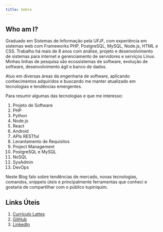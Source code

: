 ```yaml
---
title: Sobre
---
```


## Who am I?

Graduado em Sistemas de Informação pela UFJF, com experiência em sistemas web com Frameworks PHP, PostgreSQL, MySQL, Node.js, HTML e CSS. Trabalho há mais de 8 anos com análise, projeto e desenvolvimento de sistemas para internet e gerenciamento de servidores e serviços Linux. Minhas linhas de pesquisa são ecossistemas de software, evolução de software, desenvolvimento ágil e banco de dados.

Atuo em diversas áreas da engenharia de software, aplicando conhecimentos adquiridos e buscando me manter atualizado em tecnologias e tendências emergentes.

Para resumir algumas das tecnologias e que me interesso:

1. Projeto de Software
1. PHP
1. Python
1. Node.js
1. React
1. Android
1. APIs RESTful
1. Levantamento de Requisitos
1. Project Management
1. PostgreSQL e MySQL
1. NoSQL
1. SysAdmin
1. DevOps

Neste Blog falo sobre tendências de mercado, novas tecnologias, comandos, snippets úteis e principalmente ferramentas que conheci e gostaria de compartilhar com o público tupiniquim.

## Links Úteis
1. [Currículo Lattes](http://buscatextual.cnpq.br/buscatextual/visualizacv.do?id=K8565112P2)
1. [GitHub](https://github.com/vschettino)
1. [LinkedIn](https://br.linkedin.com/in/vinicius-schettino-8978b0b3)
